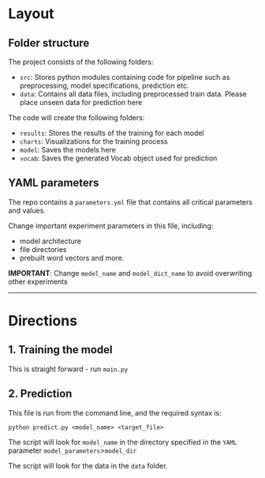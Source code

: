 # Layout

## Folder structure

The project consists of the following folders:

- `src`:        Stores python modules containing code for pipeline such as preprocessing, model specifications, prediction etc.
- `data`:       Contains all data files, including preprocessed train data. Please place unseen data for prediction here

The code will create the following folders:

- `results`:    Stores the results of the training for each model
- `charts`:     Visualizations for the training process
- `model`:      Saves the models here
- `vocab`:      Saves the generated Vocab object used for prediction

## YAML parameters

The repo contains a `parameters.yml` file that contains all critical parameters and values.

Change important experiment parameters in this file, including:
- model architecture
- file directories
- prebuilt word vectors and more.

**IMPORTANT**: Change `model_name` and `model_dict_name` to avoid overwriting other experiments

----

# Directions

## 1. Training the model
This is straight forward - run `main.py`

## 2. Prediction
This file is run from the command line, and the required syntax is:

`python predict.py <model_name> <target_file>`

The script will look for `model_name` in the directory specified in the `YAML` parameter `model_parameters`>`model_dir`

The script will look for the data in the `data` folder.